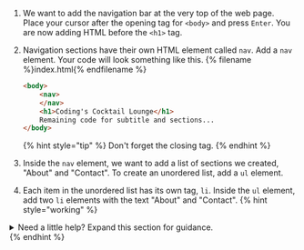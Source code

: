 1. We want to add the navigation bar at the very top of the web page. Place your cursor after the opening tag for `<body>` and press `Enter`. You are now adding HTML before the `<h1>` tag.

1. Navigation sections have their own HTML element called `nav`. Add a `nav` element. Your code will look something like this.
   {% filename %}index.html{% endfilename %}
    ```html
    <body>
        <nav>
        </nav>
        <h1>Coding's Cocktail Lounge</h1>
        Remaining code for subtitle and sections...
    </body>
    ```
   {% hint style="tip" %}
Don't forget the closing tag.
   {% endhint %}

1. Inside the `nav` element, we want to add a list of sections we created, "About" and "Contact". To create an unordered list, add a `ul` element. 

1. Each item in the unordered list has its own tag, `li`. Inside the `ul` element, add two `li` elements with the text "About" and "Contact".
   {% hint style="working" %}
<details>
<summary>
Need a little help? Expand this section for guidance. 
</summary> 
Place your cursor after <code>&lt;ul&gt;</code>, press <code>Enter</code>, and type <code>&lt;li&gt;About&lt;/li&gt;</code>. Add a new <code>&lt;li&gt;</code> for "Contact". Your code should look like this
<pre>
<code class="lang-html">
&lt;body&gt;
   &lt;nav&gt;
      &lt;ul&gt;
         &lt;li&gt;About&lt;/li&gt;
         &lt;li&gt;Contact&lt;/li&gt;
      &lt;/ul&gt;
   &lt;/nav&gt;
   &lt;h1&gt;Coding's Cocktail Lounge&lt;/h1&gt;
   Remaining code for subtitle and sections...
&lt;/body&gt;
</code>
</pre>
</details>
   {% endhint %}
